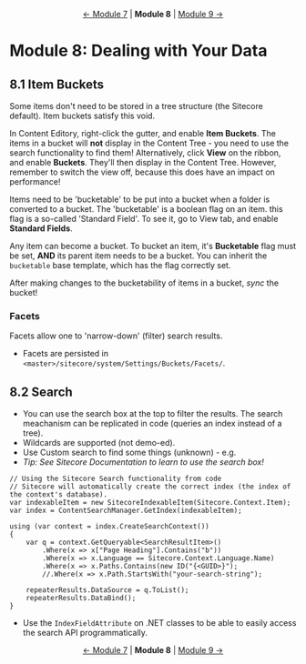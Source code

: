 <p align="center">
    <a href="module-7.md">← Module 7</a> | <strong>Module 8</strong> | <a href="module-9.md">Module 9 →</a>
</p>

# Module 8: Dealing with Your Data

## 8.1 Item Buckets

Some items don't need to be stored in a tree structure (the Sitecore default). Item buckets satisfy this void.

In Content Editory, right-click the gutter, and enable **Item Buckets**. The items in a bucket will **not** display in
the Content Tree - you need to use the search functionality to find them! Alternatively, click **View** on the ribbon,
and enable **Buckets**. They'll then display in the Content Tree. However, remember to switch the view off, because this
does have an impact on performance!

Items need to be 'bucketable' to be put into a bucket when a folder is converted to a bucket. The 'bucketable' is a
boolean flag on an item. this flag is a so-called 'Standard Field'. To see it, go to View tab, and enable **Standard
Fields**.

Any item can become a bucket. To bucket an item, it's **Bucketable** flag must be set, **AND** its parent item needs to
be a bucket. You can inherit the `bucketable` base template, which has the flag correctly set.

After making changes to the bucketability of items in a bucket, *sync* the bucket!

### Facets

Facets allow one to 'narrow-down' (filter) search results.

* Facets are persisted in `<master>/sitecore/system/Settings/Buckets/Facets/`.

## 8.2 Search

* You can use the search box at the top to filter the results. The search meachanism can be replicated in code (queries
  an index instead of a tree).
* Wildcards are supported (not demo-ed).
* Use Custom search to find some things (unknown) - e.g.
* *Tip: See Sitecore Documentation to learn to use the search box!*

~~~
// Using the Sitecore Search functionality from code
// Sitecore will automatically create the correct index (the index of the context's database).
var indexableItem = new SitecoreIndexableItem(Sitecore.Context.Item);
var index = ContentSearchManager.GetIndex(indexableItem);

using (var context = index.CreateSearchContext())
{
    var q = context.GetQueryable<SearchResultItem>()
        .Where(x => x["Page Heading"].Contains("b"))
        .Where(x => x.Language == Sitecore.Context.Language.Name)
        .Where(x => x.Paths.Contains(new ID("{<GUID>}");
        //.Where(x => x.Path.StartsWith("your-search-string");

    repeaterResults.DataSource = q.ToList();
    repeaterResults.DataBind();
}
~~~

* Use the `IndexFieldAttribute` on .NET classes to be able to easily access the search API programmatically.

<p align="center">
    <a href="module-7.md">← Module 7</a> | <strong>Module 8</strong> | <a href="module-9.md">Module 9 →</a>
</p>
